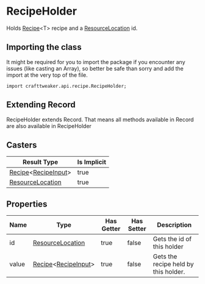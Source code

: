 # RecipeHolder

Holds [Recipe](/vanilla/api/recipe/type/Recipe)&lt;T&gt; recipe and a [ResourceLocation](/vanilla/api/resource/ResourceLocation) id.

## Importing the class

It might be required for you to import the package if you encounter any issues (like casting an Array), so better be safe than sorry and add the import at the very top of the file.
```zenscript
import crafttweaker.api.recipe.RecipeHolder;
```


## Extending Record

RecipeHolder extends Record. That means all methods available in Record are also available in RecipeHolder

## Casters

|                                              Result Type                                              | Is Implicit |
|-------------------------------------------------------------------------------------------------------|-------------|
| [Recipe](/vanilla/api/recipe/type/Recipe)&lt;[RecipeInput](/vanilla/api/recipe/input/RecipeInput)&gt; | true        |
| [ResourceLocation](/vanilla/api/resource/ResourceLocation)                                            | true        |

## Properties

| Name  |                                                 Type                                                  | Has Getter | Has Setter |             Description              |
|-------|-------------------------------------------------------------------------------------------------------|------------|------------|--------------------------------------|
| id    | [ResourceLocation](/vanilla/api/resource/ResourceLocation)                                            | true       | false      | Gets the id of this holder           |
| value | [Recipe](/vanilla/api/recipe/type/Recipe)&lt;[RecipeInput](/vanilla/api/recipe/input/RecipeInput)&gt; | true       | false      | Gets the recipe held by this holder. |

